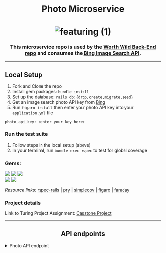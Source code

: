 # <div align="center">Photo Microservice</div>

# <div align="center">![featuring (1)](https://user-images.githubusercontent.com/87088092/162068012-1f7c5c71-915e-40f6-a39f-71cafac3c702.png)
</div>

### <div align="center">This microservice repo is used by the [Worth Wild Back-End repo](https://github.com/Worth-Wild/worth_wild_be) and consumes the [Bing Image Search API](https://www.microsoft.com/en-us/bing/apis/bing-image-search-api).</div>

<hr>

## Local Setup

1. Fork and Clone the repo
2. Install gem packages: `bundle install`
3. Set up the database: `rails db:{drop,create,migrate,seed}`
4. Get an image search photo API key from [Bing](https://www.microsoft.com/en-us/bing/apis/bing-image-search-api)
5. Run `figaro install` then enter your photo API key into your `application.yml` file 
```
photo_api_key: <enter your key here>
```

### Run the test suite 

1.  Follow steps in the local setup (above)
2.  In your terminal, run `bundle exec rspec` to test for global coverage


### Gems:

<p>
  <img src="https://img.shields.io/badge/rspec--rails-b81818.svg?&style=flaste&logo=rubygems&logoColor=white" />
  <img src="https://img.shields.io/badge/pry-b81818.svg?&style=flaste&logo=rubygems&logoColor=white" />   
  <img src="https://img.shields.io/badge/simplecov-b81818.svg?&style=flaste&logo=rubygems&logoColor=white" />  
  </br>
  <img src="https://img.shields.io/badge/figaro-b81818.svg?&style=flaste&logo=rubygems&logoColor=white" />  
  <img src="https://img.shields.io/badge/faraday-b81818.svg?&style=flaste&logo=rubygems&logoColor=white" />
</p>

*Resource links:*
[rspec-rails](https://github.com/rspec/rspec-rails) | [pry](https://github.com/pry/pry) | [simplecov](https://github.com/simplecov-ruby/simplecov) | [figaro](https://medium.com/@MinimalGhost/the-figaro-gem-an-easier-way-to-securely-configure-rails-applications-c6f963b7e993) | [faraday](https://github.com/lostisland/faraday)

### Project details

Link to Turing Project Assignment: [Capstone Project](https://mod4.turing.edu/projects/capstone/)

<hr>

## <div align="center">API endpoints</div>

<details close="close">
  <summary>Photo API endpoint</summary>
  
  ```
  https://lit-retreat-15005.herokuapp.com/api/v1/animal/:id?elCode=AMAJB01010
  ```
  
  ```
  {
    "data": {
        "type": "animal",
        "attributes": {
            "common_name": "American Black Bear",
            "scientific_name": "Ursus americanus",
            "kingdom": "Animalia",
            "phylum": "Craniata",
            "taxclass": "Mammalia",
            "taxorder": "Carnivora",
            "family": "Ursidae",
            "genus": "Ursus"
        },
        "region": {
            "statesTerritories": [
                "Prince Edward Island",
                "Labrador",
                "Island of Newfoundland",
                "Yukon Territory",
                "Nunavut",
                "Manitoba",
                "New Brunswick",
                "Quebec",
                "Alberta",
                "Ontario",
                "Northwest Territories",
                "Saskatchewan",
                "Nova Scotia",
                "British Columbia",
                "Colorado",
                "South Dakota",
                "Alabama",
                "Vermont",
                "Kansas",
                "Maine",
                "Rhode Island",
                "Washington",
                "New York",
                "Georgia",
                "Oregon",
                "Delaware",
                "West Virginia",
                "Mississippi",
                "Michigan",
                "Pennsylvania",
                "Arkansas",
                "North Dakota",
                "Maryland",
                "Illinois",
                "North Carolina",
                "Wisconsin",
                "Arizona",
                "Tennessee",
                "Idaho",
                "Nevada",
                "Wyoming",
                "Massachusetts",
                "Ohio",
                "Florida",
                "Texas",
                "Oklahoma",
                "New Jersey",
                "Louisiana",
                "Navajo Nation",
                "South Carolina",
                "Indiana",
                "Virginia",
                "Kentucky",
                "Connecticut",
                "Utah",
                "Minnesota",
                "Alaska",
                "Nebraska",
                "Iowa",
                "Missouri",
                "District of Columbia",
                "California",
                "New Hampshire",
                "New Mexico",
                "Montana"
            ]
        },
        "vulnerability": {
            "gRank": "G5",
            "gRankReasons": "Widespread in North America; stable, secure population."
        },
        "habitat_data": {
            "habitats": null,
            "habitatComments": "Black bears inhabit forests and nearby openings, including forested wetlands. When inactive, they occupy dens under fallen trees, ground-level or above-ground tree cavities or hollow logs, underground cave-like sites, or the ground surface in dense cover. Young are born in a den. A low rate of den reuse was recorded in Pennsylvania.<br /><br />These bears prefer mixed deciduous-coniferous forests with a thick understory but may occur in various situations. Large hardwood swamps and pocosins are important habitats on the Atlantic Coastal Plain. In the Great Dismal Swamp, Virginia and North Carolina, preferred habitats were pocosins, gum-cypress and maple-coniferous stands, disturbed areas, and roads; females exhibited seasonal changes in habitat preference (Hellgren and Vaughan 1991). In some areas (e.g., Alaska), bears make significant use of salmon spawning streams. In southeastern wetlands, bears would benefit from maintenance and enhancement of pocosins, mature gum, oak, and disturbed habitats (Hellgren et al. 1991).",
            "threatImpactComments": "Locally threatened by habitat loss and interference by humans. Black market value of gall bladder and paws has led to an increase in the illegal harvest of this species.",
            "shortTermTrend": "Populations have increased recently in the northeastern U.S. <br /><br />Sightings and abundance in the southwestern Great Plains in western Oklahoma and adjacent northwestern Texas and southwestern Kansas increased in the 1980s and 1990s, with an apparently reproducing population now present in Cimarron County, Oklahoma; this population apparently expanded from those in southeastern Colorado and northeastern New Mexico (Kamler et al. 2003).",
            "popSize": "10,000 to >1,000,000 individuals"
        }
    }
}
  ```
  
</details>
